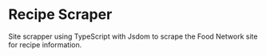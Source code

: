# Recipe Scraper
Site scrapper using TypeScript with Jsdom to scrape the Food Network site for recipe information.
